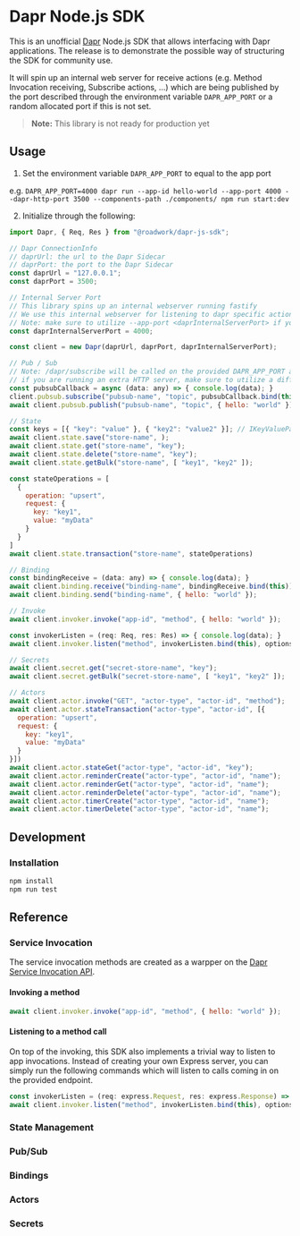 # Dapr Node.js SDK

This is an unofficial [Dapr](https://dapr.io) Node.js SDK that allows interfacing with Dapr applications. The release is to demonstrate the possible way of structuring the SDK for community use.

It will spin up an internal web server for receive actions (e.g. Method Invocation receiving, Subscribe actions, ...) which are being published by the port described through the environment variable `DAPR_APP_PORT` or a random allocated port if this is not set.

> **Note:** This library is not ready for production yet

## Usage

1. Set the environment variable `DAPR_APP_PORT` to equal to the app port

e.g. `DAPR_APP_PORT=4000 dapr run --app-id hello-world --app-port 4000 --dapr-http-port 3500 --components-path ./components/ npm run start:dev`

2. Initialize through the following:

```javascript
import Dapr, { Req, Res } from "@roadwork/dapr-js-sdk";

// Dapr ConnectionInfo
// daprUrl: the url to the Dapr Sidecar
// daprPort: the port to the Dapr Sidecar
const daprUrl = "127.0.0.1";
const daprPort = 3500; 

// Internal Server Port
// This library spins up an internal webserver running fastify
// We use this internal webserver for listening to dapr specific actions (e.g. method invocation, pub/sub, ...)
// Note: make sure to utilize --app-port <daprInternalServerPort> if you don't run your own web server
const daprInternalServerPort = 4000; 

const client = new Dapr(daprUrl, daprPort, daprInternalServerPort);

// Pub / Sub
// Note: /dapr/subscribe will be called on the provided DAPR_APP_PORT and --app-port values. 
// if you are running an extra HTTP server, make sure to utilize a different port. Dapr will not wait till your app started, which is not required since the library takes care of Dapr related functionality internally.
const pubsubCallback = async (data: any) => { console.log(data); }
client.pubsub.subscribe("pubsub-name", "topic", pubsubCallback.bind(this))
await client.pubsub.publish("pubsub-name", "topic", { hello: "world" });

// State
const keys = [{ "key": "value" }, { "key2": "value2" }]; // IKeyValuePair[]
await client.state.save("store-name", );
await client.state.get("store-name", "key");
await client.state.delete("store-name", "key");
await client.state.getBulk("store-name", [ "key1", "key2" ]);

const stateOperations = [
  {
    operation: "upsert",
    request: {
      key: "key1",
      value: "myData"
    }
  }
]
await client.state.transaction("store-name", stateOperations)

// Binding
const bindingReceive = (data: any) => { console.log(data); }
await client.binding.receive("binding-name", bindingReceive.bind(this))
await client.binding.send("binding-name", { hello: "world" });

// Invoke
await client.invoker.invoke("app-id", "method", { hello: "world" });

const invokerListen = (req: Req, res: Res) => { console.log(data); }
await client.invoker.listen("method", invokerListen.bind(this), options);

// Secrets
await client.secret.get("secret-store-name", "key");
await client.secret.getBulk("secret-store-name", [ "key1", "key2" ]);

// Actors
await client.actor.invoke("GET", "actor-type", "actor-id", "method");
await client.actor.stateTransaction("actor-type", "actor-id", [{
  operation: "upsert",
  request: {
    key: "key1",
    value: "myData"
  }
}])
await client.actor.stateGet("actor-type", "actor-id", "key");
await client.actor.reminderCreate("actor-type", "actor-id", "name");
await client.actor.reminderGet("actor-type", "actor-id", "name");
await client.actor.reminderDelete("actor-type", "actor-id", "name");
await client.actor.timerCreate("actor-type", "actor-id", "name");
await client.actor.timerDelete("actor-type", "actor-id", "name");
```

## Development

### Installation

```bash
npm install
npm run test
```

## Reference

### Service Invocation

The service invocation methods are created as a warpper on the [Dapr Service Invocation API](https://docs.dapr.io/reference/api/service_invocation_api/).

#### Invoking a method

```javascript
await client.invoker.invoke("app-id", "method", { hello: "world" });
```

#### Listening to a method call

On top of the invoking, this SDK also implements a trivial way to listen to app invocations. Instead of creating your own Express server, you can simply run the following commands which will listen to calls coming in on the provided endpoint.

```javascript
const invokerListen = (req: express.Request, res: express.Response) => { console.log(data); }
await client.invoker.listen("method", invokerListen.bind(this), options)
```

### State Management

### Pub/Sub

### Bindings

### Actors

### Secrets

